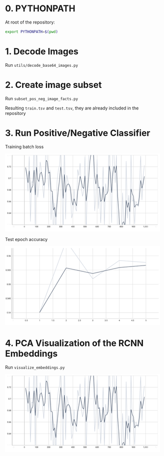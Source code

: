 # 0. PYTHONPATH

At root of the repository:

```bash
export PYTHONPATH=$(pwd)
```

# 1. Decode Images

Run `utils/decode_base64_images.py`

# 2. Create image subset

Run `subset_pos_neg_image_facts.py`

Resulting `train.tsv` and `test.tsv`, they are already included in the repository

# 3. Run Positive/Negative Classifier

Training batch loss

![img](results/pos_neg_classification/training-batch-loss.png)

Test epoch accuracy

![img](results/pos_neg_classification/test-acc.png)

# 4. PCA Visualization of the RCNN Embeddings

Run `visualize_embeddings.py`

![img](results/pos_neg_classification/training-batch-loss.png)

